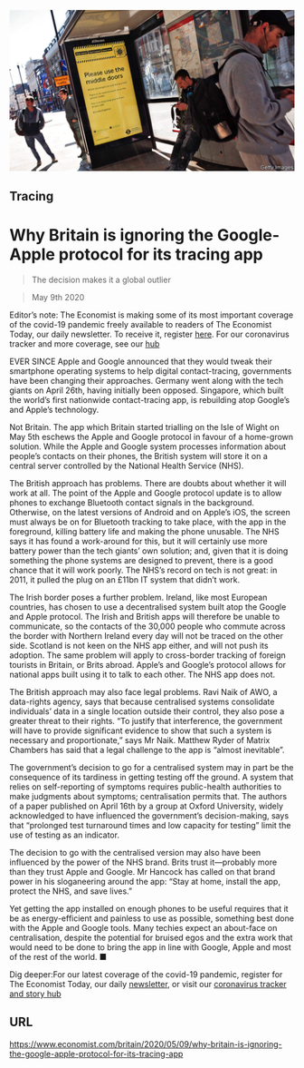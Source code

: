 ![](./images/20200509_BRP501.jpg)

## Tracing

# Why Britain is ignoring the Google-Apple protocol for its tracing app

> The decision makes it a global outlier

> May 9th 2020

Editor’s note: The Economist is making some of its most important coverage of the covid-19 pandemic freely available to readers of The Economist Today, our daily newsletter. To receive it, register [here](https://www.economist.com//newslettersignup). For our coronavirus tracker and more coverage, see our [hub](https://www.economist.com//coronavirus)

EVER SINCE Apple and Google announced that they would tweak their smartphone operating systems to help digital contact-tracing, governments have been changing their approaches. Germany went along with the tech giants on April 26th, having initially been opposed. Singapore, which built the world’s first nationwide contact-tracing app, is rebuilding atop Google’s and Apple’s technology.

Not Britain. The app which Britain started trialling on the Isle of Wight on May 5th eschews the Apple and Google protocol in favour of a home-grown solution. While the Apple and Google system processes information about people’s contacts on their phones, the British system will store it on a central server controlled by the National Health Service (NHS).

The British approach has problems. There are doubts about whether it will work at all. The point of the Apple and Google protocol update is to allow phones to exchange Bluetooth contact signals in the background. Otherwise, on the latest versions of Android and on Apple’s iOS, the screen must always be on for Bluetooth tracking to take place, with the app in the foreground, killing battery life and making the phone unusable. The NHS says it has found a work-around for this, but it will certainly use more battery power than the tech giants’ own solution; and, given that it is doing something the phone systems are designed to prevent, there is a good chance that it will work poorly. The NHS’s record on tech is not great: in 2011, it pulled the plug on an £11bn IT system that didn’t work.

The Irish border poses a further problem. Ireland, like most European countries, has chosen to use a decentralised system built atop the Google and Apple protocol. The Irish and British apps will therefore be unable to communicate, so the contacts of the 30,000 people who commute across the border with Northern Ireland every day will not be traced on the other side. Scotland is not keen on the NHS app either, and will not push its adoption. The same problem will apply to cross-border tracking of foreign tourists in Britain, or Brits abroad. Apple’s and Google’s protocol allows for national apps built using it to talk to each other. The NHS app does not.

The British approach may also face legal problems. Ravi Naik of AWO, a data-rights agency, says that because centralised systems consolidate individuals’ data in a single location outside their control, they also pose a greater threat to their rights. “To justify that interference, the government will have to provide significant evidence to show that such a system is necessary and proportionate,” says Mr Naik. Matthew Ryder of Matrix Chambers has said that a legal challenge to the app is “almost inevitable”.

The government’s decision to go for a centralised system may in part be the consequence of its tardiness in getting testing off the ground. A system that relies on self-reporting of symptoms requires public-health authorities to make judgments about symptoms; centralisation permits that. The authors of a paper published on April 16th by a group at Oxford University, widely acknowledged to have influenced the government’s decision-making, says that “prolonged test turnaround times and low capacity for testing” limit the use of testing as an indicator.

The decision to go with the centralised version may also have been influenced by the power of the NHS brand. Brits trust it—probably more than they trust Apple and Google. Mr Hancock has called on that brand power in his sloganeering around the app: “Stay at home, install the app, protect the NHS, and save lives.”

Yet getting the app installed on enough phones to be useful requires that it be as energy-efficient and painless to use as possible, something best done with the Apple and Google tools. Many techies expect an about-face on centralisation, despite the potential for bruised egos and the extra work that would need to be done to bring the app in line with Google, Apple and most of the rest of the world. ■

Dig deeper:For our latest coverage of the covid-19 pandemic, register for The Economist Today, our daily [newsletter](https://www.economist.com//newslettersignup), or visit our [coronavirus tracker and story hub](https://www.economist.com//coronavirus)

## URL

https://www.economist.com/britain/2020/05/09/why-britain-is-ignoring-the-google-apple-protocol-for-its-tracing-app
